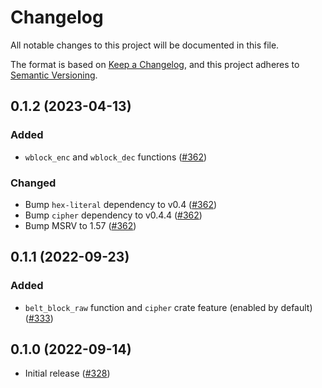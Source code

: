 # Changelog

All notable changes to this project will be documented in this file.

The format is based on [Keep a Changelog](https://keepachangelog.com/en/1.0.0/),
and this project adheres to [Semantic Versioning](https://semver.org/spec/v2.0.0.html).

## 0.1.2 (2023-04-13)
### Added
- `wblock_enc` and `wblock_dec` functions ([#362])
### Changed
- Bump `hex-literal` dependency to v0.4 ([#362])
- Bump `cipher` dependency to v0.4.4 ([#362])
- Bump MSRV to 1.57 ([#362])

[#362]: https://github.com/RustCrypto/block-ciphers/pull/362

## 0.1.1 (2022-09-23)
### Added
- `belt_block_raw` function and `cipher` crate feature (enabled by default) ([#333])

[#333]: https://github.com/RustCrypto/block-ciphers/pull/333

## 0.1.0 (2022-09-14)
- Initial release ([#328])

[#328]: https://github.com/RustCrypto/block-ciphers/pull/328
